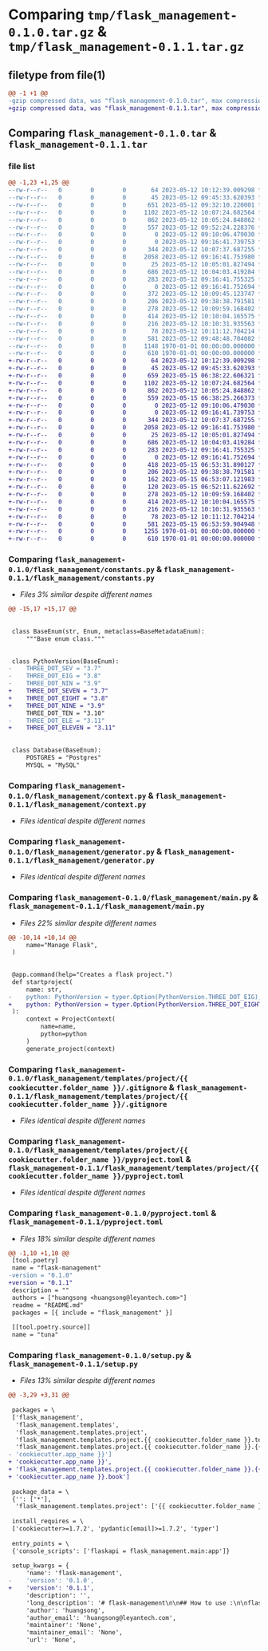 # Comparing `tmp/flask_management-0.1.0.tar.gz` & `tmp/flask_management-0.1.1.tar.gz`

## filetype from file(1)

```diff
@@ -1 +1 @@
-gzip compressed data, was "flask_management-0.1.0.tar", max compression
+gzip compressed data, was "flask_management-0.1.1.tar", max compression
```

## Comparing `flask_management-0.1.0.tar` & `flask_management-0.1.1.tar`

### file list

```diff
@@ -1,23 +1,25 @@
--rw-r--r--   0        0        0       64 2023-05-12 10:12:39.009298 flask_management-0.1.0/README.md
--rw-r--r--   0        0        0       45 2023-05-12 09:45:33.620393 flask_management-0.1.0/flask_management/__main__.py
--rw-r--r--   0        0        0      651 2023-05-12 09:32:10.220001 flask_management-0.1.0/flask_management/constants.py
--rw-r--r--   0        0        0     1102 2023-05-12 10:07:24.682564 flask_management-0.1.0/flask_management/context.py
--rw-r--r--   0        0        0      862 2023-05-12 10:05:24.848862 flask_management-0.1.0/flask_management/generator.py
--rw-r--r--   0        0        0      557 2023-05-12 09:52:24.228376 flask_management-0.1.0/flask_management/main.py
--rw-r--r--   0        0        0        0 2023-05-12 09:10:06.479030 flask_management-0.1.0/flask_management/templates/__init__.py
--rw-r--r--   0        0        0        0 2023-05-12 09:16:41.739753 flask_management-0.1.0/flask_management/templates/project/__init__.py
--rw-r--r--   0        0        0      344 2023-05-12 10:07:37.687255 flask_management-0.1.0/flask_management/templates/project/cookiecutter.json
--rw-r--r--   0        0        0     2058 2023-05-12 09:16:41.753980 flask_management-0.1.0/flask_management/templates/project/{{ cookiecutter.folder_name }}/.gitignore
--rw-r--r--   0        0        0       25 2023-05-12 10:05:01.827494 flask_management-0.1.0/flask_management/templates/project/{{ cookiecutter.folder_name }}/README.md
--rw-r--r--   0        0        0      686 2023-05-12 10:04:03.419284 flask_management-0.1.0/flask_management/templates/project/{{ cookiecutter.folder_name }}/pyproject.toml
--rw-r--r--   0        0        0      283 2023-05-12 09:16:41.755325 flask_management-0.1.0/flask_management/templates/project/{{ cookiecutter.folder_name }}/setup.cfg
--rw-r--r--   0        0        0        0 2023-05-12 09:16:41.752694 flask_management-0.1.0/flask_management/templates/project/{{ cookiecutter.folder_name }}/tests/__init__.py
--rw-r--r--   0        0        0      372 2023-05-12 10:09:45.123747 flask_management-0.1.0/flask_management/templates/project/{{ cookiecutter.folder_name }}/{{ cookiecutter.app_name }}/__init__.py
--rw-r--r--   0        0        0      206 2023-05-12 09:38:38.791581 flask_management-0.1.0/flask_management/templates/project/{{ cookiecutter.folder_name }}/{{ cookiecutter.app_name }}/app_settings.py
--rw-r--r--   0        0        0      278 2023-05-12 10:09:59.168402 flask_management-0.1.0/flask_management/templates/project/{{ cookiecutter.folder_name }}/{{ cookiecutter.app_name }}/ext.py
--rw-r--r--   0        0        0      414 2023-05-12 10:10:04.165575 flask_management-0.1.0/flask_management/templates/project/{{ cookiecutter.folder_name }}/{{ cookiecutter.app_name }}/models.py
--rw-r--r--   0        0        0      216 2023-05-12 10:10:31.935563 flask_management-0.1.0/flask_management/templates/project/{{ cookiecutter.folder_name }}/{{ cookiecutter.app_name }}/signals.py
--rw-r--r--   0        0        0       78 2023-05-12 10:11:12.704214 flask_management-0.1.0/flask_management/templates/project/{{ cookiecutter.folder_name }}/{{ cookiecutter.env }}
--rw-r--r--   0        0        0      581 2023-05-12 09:48:48.704082 flask_management-0.1.0/pyproject.toml
--rw-r--r--   0        0        0     1148 1970-01-01 00:00:00.000000 flask_management-0.1.0/setup.py
--rw-r--r--   0        0        0      610 1970-01-01 00:00:00.000000 flask_management-0.1.0/PKG-INFO
+-rw-r--r--   0        0        0       64 2023-05-12 10:12:39.009298 flask_management-0.1.1/README.md
+-rw-r--r--   0        0        0       45 2023-05-12 09:45:33.620393 flask_management-0.1.1/flask_management/__main__.py
+-rw-r--r--   0        0        0      659 2023-05-15 06:38:22.606321 flask_management-0.1.1/flask_management/constants.py
+-rw-r--r--   0        0        0     1102 2023-05-12 10:07:24.682564 flask_management-0.1.1/flask_management/context.py
+-rw-r--r--   0        0        0      862 2023-05-12 10:05:24.848862 flask_management-0.1.1/flask_management/generator.py
+-rw-r--r--   0        0        0      559 2023-05-15 06:38:25.266373 flask_management-0.1.1/flask_management/main.py
+-rw-r--r--   0        0        0        0 2023-05-12 09:10:06.479030 flask_management-0.1.1/flask_management/templates/__init__.py
+-rw-r--r--   0        0        0        0 2023-05-12 09:16:41.739753 flask_management-0.1.1/flask_management/templates/project/__init__.py
+-rw-r--r--   0        0        0      344 2023-05-12 10:07:37.687255 flask_management-0.1.1/flask_management/templates/project/cookiecutter.json
+-rw-r--r--   0        0        0     2058 2023-05-12 09:16:41.753980 flask_management-0.1.1/flask_management/templates/project/{{ cookiecutter.folder_name }}/.gitignore
+-rw-r--r--   0        0        0       25 2023-05-12 10:05:01.827494 flask_management-0.1.1/flask_management/templates/project/{{ cookiecutter.folder_name }}/README.md
+-rw-r--r--   0        0        0      686 2023-05-12 10:04:03.419284 flask_management-0.1.1/flask_management/templates/project/{{ cookiecutter.folder_name }}/pyproject.toml
+-rw-r--r--   0        0        0      283 2023-05-12 09:16:41.755325 flask_management-0.1.1/flask_management/templates/project/{{ cookiecutter.folder_name }}/setup.cfg
+-rw-r--r--   0        0        0        0 2023-05-12 09:16:41.752694 flask_management-0.1.1/flask_management/templates/project/{{ cookiecutter.folder_name }}/tests/__init__.py
+-rw-r--r--   0        0        0      418 2023-05-15 06:53:31.890127 flask_management-0.1.1/flask_management/templates/project/{{ cookiecutter.folder_name }}/{{ cookiecutter.app_name }}/__init__.py
+-rw-r--r--   0        0        0      206 2023-05-12 09:38:38.791581 flask_management-0.1.1/flask_management/templates/project/{{ cookiecutter.folder_name }}/{{ cookiecutter.app_name }}/app_settings.py
+-rw-r--r--   0        0        0      162 2023-05-15 06:53:07.121983 flask_management-0.1.1/flask_management/templates/project/{{ cookiecutter.folder_name }}/{{ cookiecutter.app_name }}/book/__init__.py
+-rw-r--r--   0        0        0      120 2023-05-15 06:52:11.622692 flask_management-0.1.1/flask_management/templates/project/{{ cookiecutter.folder_name }}/{{ cookiecutter.app_name }}/book/api.py
+-rw-r--r--   0        0        0      278 2023-05-12 10:09:59.168402 flask_management-0.1.1/flask_management/templates/project/{{ cookiecutter.folder_name }}/{{ cookiecutter.app_name }}/ext.py
+-rw-r--r--   0        0        0      414 2023-05-12 10:10:04.165575 flask_management-0.1.1/flask_management/templates/project/{{ cookiecutter.folder_name }}/{{ cookiecutter.app_name }}/models.py
+-rw-r--r--   0        0        0      216 2023-05-12 10:10:31.935563 flask_management-0.1.1/flask_management/templates/project/{{ cookiecutter.folder_name }}/{{ cookiecutter.app_name }}/signals.py
+-rw-r--r--   0        0        0       78 2023-05-12 10:11:12.704214 flask_management-0.1.1/flask_management/templates/project/{{ cookiecutter.folder_name }}/{{ cookiecutter.env }}
+-rw-r--r--   0        0        0      581 2023-05-15 06:53:59.904948 flask_management-0.1.1/pyproject.toml
+-rw-r--r--   0        0        0     1255 1970-01-01 00:00:00.000000 flask_management-0.1.1/setup.py
+-rw-r--r--   0        0        0      610 1970-01-01 00:00:00.000000 flask_management-0.1.1/PKG-INFO
```

### Comparing `flask_management-0.1.0/flask_management/constants.py` & `flask_management-0.1.1/flask_management/constants.py`

 * *Files 3% similar despite different names*

```diff
@@ -15,17 +15,17 @@
 
 
 class BaseEnum(str, Enum, metaclass=BaseMetadataEnum):
     """Base enum class."""
 
 
 class PythonVersion(BaseEnum):
-    THREE_DOT_SEV = "3.7"
-    THREE_DOT_EIG = "3.8"
-    THREE_DOT_NIN = "3.9"
+    THREE_DOT_SEVEN = "3.7"
+    THREE_DOT_EIGHT = "3.8"
+    THREE_DOT_NINE = "3.9"
     THREE_DOT_TEN = "3.10"
-    THREE_DOT_ELE = "3.11"
+    THREE_DOT_ELEVEN = "3.11"
 
 
 class Database(BaseEnum):
     POSTGRES = "Postgres"
     MYSQL = "MySQL"
```

### Comparing `flask_management-0.1.0/flask_management/context.py` & `flask_management-0.1.1/flask_management/context.py`

 * *Files identical despite different names*

### Comparing `flask_management-0.1.0/flask_management/generator.py` & `flask_management-0.1.1/flask_management/generator.py`

 * *Files identical despite different names*

### Comparing `flask_management-0.1.0/flask_management/main.py` & `flask_management-0.1.1/flask_management/main.py`

 * *Files 22% similar despite different names*

```diff
@@ -10,14 +10,14 @@
     name="Manage Flask",
 )
 
 
 @app.command(help="Creates a flask project.")
 def startproject(
     name: str,
-    python: PythonVersion = typer.Option(PythonVersion.THREE_DOT_EIG),
+    python: PythonVersion = typer.Option(PythonVersion.THREE_DOT_EIGHT),
 ):
     context = ProjectContext(
         name=name,
         python=python
     )
     generate_project(context)
```

### Comparing `flask_management-0.1.0/flask_management/templates/project/{{ cookiecutter.folder_name }}/.gitignore` & `flask_management-0.1.1/flask_management/templates/project/{{ cookiecutter.folder_name }}/.gitignore`

 * *Files identical despite different names*

### Comparing `flask_management-0.1.0/flask_management/templates/project/{{ cookiecutter.folder_name }}/pyproject.toml` & `flask_management-0.1.1/flask_management/templates/project/{{ cookiecutter.folder_name }}/pyproject.toml`

 * *Files identical despite different names*

### Comparing `flask_management-0.1.0/pyproject.toml` & `flask_management-0.1.1/pyproject.toml`

 * *Files 18% similar despite different names*

```diff
@@ -1,10 +1,10 @@
 [tool.poetry]
 name = "flask-management"
-version = "0.1.0"
+version = "0.1.1"
 description = ""
 authors = ["huangsong <huangsong@leyantech.com>"]
 readme = "README.md"
 packages = [{ include = "flask_management" }]
 
 [[tool.poetry.source]]
 name = "tuna"
```

### Comparing `flask_management-0.1.0/setup.py` & `flask_management-0.1.1/setup.py`

 * *Files 13% similar despite different names*

```diff
@@ -3,29 +3,31 @@
 
 packages = \
 ['flask_management',
  'flask_management.templates',
  'flask_management.templates.project',
  'flask_management.templates.project.{{ cookiecutter.folder_name }}.tests',
  'flask_management.templates.project.{{ cookiecutter.folder_name }}.{{ '
- 'cookiecutter.app_name }}']
+ 'cookiecutter.app_name }}',
+ 'flask_management.templates.project.{{ cookiecutter.folder_name }}.{{ '
+ 'cookiecutter.app_name }}.book']
 
 package_data = \
 {'': ['*'],
  'flask_management.templates.project': ['{{ cookiecutter.folder_name }}/*']}
 
 install_requires = \
 ['cookiecutter>=1.7.2', 'pydantic[email]>=1.7.2', 'typer']
 
 entry_points = \
 {'console_scripts': ['flaskapi = flask_management.main:app']}
 
 setup_kwargs = {
     'name': 'flask-management',
-    'version': '0.1.0',
+    'version': '0.1.1',
     'description': '',
     'long_description': '# flask-management\n\n## How to use :\n\nflaskapi your-project-name\n',
     'author': 'huangsong',
     'author_email': 'huangsong@leyantech.com',
     'maintainer': 'None',
     'maintainer_email': 'None',
     'url': 'None',
```

